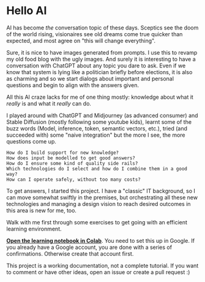 # Hello AI

AI has become *the* conversation topic of these days. Sceptics see the doom of the world rising, visionaires see old dreams come true quicker than expected, and most agree on "this will change everything".

Sure, it is nice to have images generated from prompts. I use this to revamp my old food blog with the ugly images. And surely it is interesting to have a conversation with ChatGPT about any topic you dare to ask. Even if we know that system is lying like a politician briefly before elections, it is also as charming and so we start dialogs about important and personal questions and begin to align with the answers given.

All this AI craze lacks for me of one thing mostly: knowledge about what it *really* is and what it *really* can do.

I played around with ChatGPT and Midjourney (as advanced consumer) and Stable Diffusion (mostly following some youtube kids), learnt some of the buzz words (Model, inference, token, semantic vectors, etc.), tried (and succeeded with) some "naive integration" but the more I see, the more questions come up.

    How do I build support for new knowledge?
    How does input be modelled to get good answers?
    How do I ensure some kind of quality side rails?
    Which technologies do I select and how do I combine them in a good way?
    How can I operate safely, without too many costs?

To get answers, I started this project. I have a "classic" IT background, so I can move somewhat swiftly in the premises, but orchestrating all these new technologies and managing a design vision to reach desired outcomes in this area is new for me, too.

Walk with me first through some exercises to get going with an efficient learning environment.

**[Open the learning notebook in Colab](https://colab.research.google.com/github/selfscrum/learning-ai/blob/main/learning.ipynb)**. You need to set this up in Google. If you already have a Google account, you are done with a series of confirmations. Otherwise create that account first.

This project is a working documentation, not a complete tutorial. If you want to comment or have other ideas, open an issue or create a pull request :)
